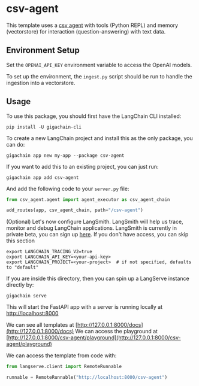 
# csv-agent

This template uses a [csv agent](https://python.langchain.com/docs/integrations/toolkits/csv) with tools (Python REPL) and memory (vectorstore) for interaction (question-answering) with text data.

## Environment Setup

Set the `OPENAI_API_KEY` environment variable to access the OpenAI models.

To set up the environment, the `ingest.py` script should be run to handle the ingestion into a vectorstore.

## Usage

To use this package, you should first have the LangChain CLI installed:

```shell
pip install -U gigachain-cli
```

To create a new LangChain project and install this as the only package, you can do:

```shell
gigachain app new my-app --package csv-agent
```

If you want to add this to an existing project, you can just run:

```shell
gigachain app add csv-agent
```

And add the following code to your `server.py` file:
```python
from csv_agent.agent import agent_executor as csv_agent_chain

add_routes(app, csv_agent_chain, path="/csv-agent")
```

(Optional) Let's now configure LangSmith. 
LangSmith will help us trace, monitor and debug LangChain applications. 
LangSmith is currently in private beta, you can sign up [here](https://smith.langchain.com/). 
If you don't have access, you can skip this section


```shell
export LANGCHAIN_TRACING_V2=true
export LANGCHAIN_API_KEY=<your-api-key>
export LANGCHAIN_PROJECT=<your-project>  # if not specified, defaults to "default"
```

If you are inside this directory, then you can spin up a LangServe instance directly by:

```shell
gigachain serve
```

This will start the FastAPI app with a server is running locally at 
[http://localhost:8000](http://localhost:8000)

We can see all templates at [http://127.0.0.1:8000/docs](http://127.0.0.1:8000/docs)
We can access the playground at [http://127.0.0.1:8000/csv-agent/playground](http://127.0.0.1:8000/csv-agent/playground)  

We can access the template from code with:

```python
from langserve.client import RemoteRunnable

runnable = RemoteRunnable("http://localhost:8000/csv-agent")
```
